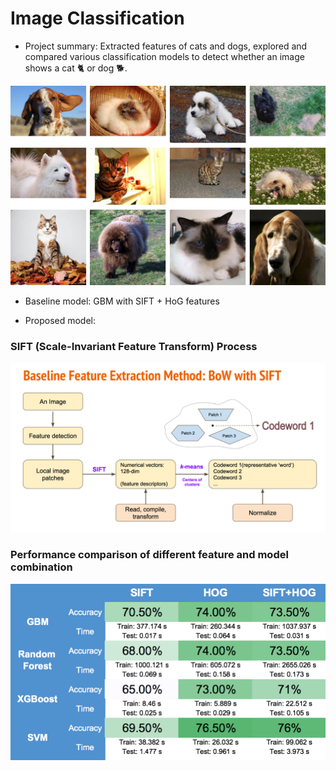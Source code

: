 # Image Classification

+ Project summary: Extracted features of cats and dogs, explored and compared various classification models to detect whether an image shows a cat :cat2: or dog :dog2:.
 
![img](figs/dog_cat.png)

 + Baseline model: GBM with SIFT + HoG features    
 
 + Proposed model: 

### SIFT (Scale-Invariant Feature Transform) Process
 
![img](figs/SIFT_process.png)
 
 
### Performance comparison of different feature and model combination

![img](figs/Perf_compare_2.png)
 
 
